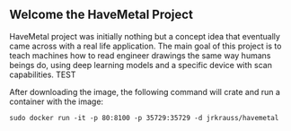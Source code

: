 ## Welcome the HaveMetal Project

HaveMetal project was initially nothing but a concept idea that eventually came across with a real life application.
The main goal of this project is to teach machines how to read engineer drawings the same way humans beings do, using deep learning models and a specific device with scan capabilities. TEST

After downloading the image, the following command will crate and run a container with the image:

`sudo docker run -it -p 80:8100 -p 35729:35729 -d jrkrauss/havemetal`
